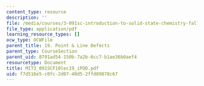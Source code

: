 ```yaml
---
content_type: resource
description: ''
file: /media/courses/3-091sc-introduction-to-solid-state-chemistry-fall-2010/f7d516e5c0fc2d0740d52ffd89878c67_MIT3_091SCF10lec19_iPOD.pdf
file_type: application/pdf
learning_resource_types: []
ocw_type: OCWFile
parent_title: 19. Point & Line Defects
parent_type: CourseSection
parent_uid: 8791ad54-150b-7a2b-6cc7-b1ae36b0aef4
resourcetype: Document
title: MIT3_091SCF10lec19_iPOD.pdf
uid: f7d516e5-c0fc-2d07-40d5-2ffd89878c67
---
```


